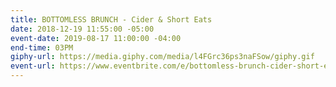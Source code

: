 ```yaml
---
title: BOTTOMLESS BRUNCH - Cider & Short Eats
date: 2018-12-19 11:55:00 -05:00
event-date: 2019-08-17 11:00:00 -04:00
end-time: 03PM
giphy-url: https://media.giphy.com/media/l4FGrc36ps3naFSow/giphy.gif
event-url: https://www.eventbrite.com/e/bottomless-brunch-cider-short-eats-tickets-67923213159
---
```


